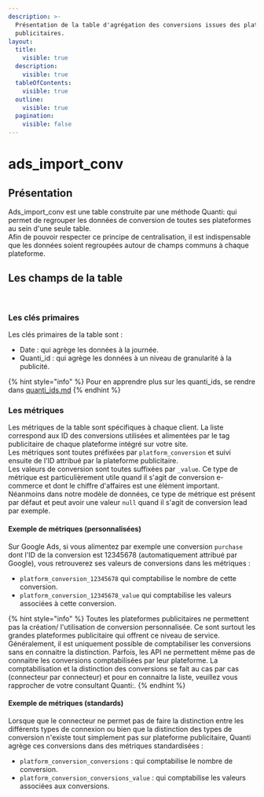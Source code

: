 ```yaml
---
description: >-
  Présentation de la table d'agrégation des conversions issues des plateformes
  publicitaires.
layout:
  title:
    visible: true
  description:
    visible: true
  tableOfContents:
    visible: true
  outline:
    visible: true
  pagination:
    visible: false
---
```


# ads\_import\_conv

## Présentation

Ads\_import\_conv est une table construite par une méthode Quanti: qui permet de regrouper les données de conversion de toutes ses plateformes au sein d'une seule table.\
Afin de pouvoir respecter ce principe de centralisation, il est indispensable que les données soient regroupées autour de champs communs à chaque plateforme.

## Les champs de la table



<figure><img src="../../.gitbook/assets/Capture d’écran 2024-04-10 à 14.54.52.png" alt="" width="375"><figcaption></figcaption></figure>

### Les clés primaires

Les clés primaires de la table sont :

* Date : qui agrège les données à la journée.
* Quanti\_id : qui agrège les données à un niveau de granularité à la publicité.

{% hint style="info" %}
Pour en apprendre plus sur les quanti\_ids, se rendre dans [quanti\_ids.md](quanti\_ids.md "mention")
{% endhint %}

### Les métriques

Les métriques de la table sont spécifiques à chaque client. La liste correspond aux ID des conversions utilisées et alimentées par le tag publicitaire de chaque plateforme intégré sur votre site.\
Les métriques sont toutes préfixées par `platform_conversion` et suivi ensuite de l'ID attribué par la plateforme publicitaire.\
Les valeurs de conversion sont toutes suffixées par `_value`. Ce type de métrique est particulièrement utile quand il s'agit de conversion e-commerce et dont le chiffre d'affaires est une élément important. Néanmoins dans notre modèle de données, ce type de métrique est présent par défaut et peut avoir une valeur `null` quand il s'agit de conversion lead par exemple.

#### Exemple de métriques (personnalisées)

Sur Google Ads, si vous alimentez par exemple une conversion `purchase` dont l'ID de la conversion est 12345678 (automatiquement attribué par Google), vous retrouverez ses valeurs de conversions dans les métriques :&#x20;

* `platform_conversion_12345678` qui comptabilise le nombre de cette conversion.
* `platform_conversion_12345678_value` qui comptabilise les valeurs associées à cette conversion.

{% hint style="info" %}
Toutes les plateformes publicitaires ne permettent pas la création/ l'utilisation de conversion personnalisée. Ce sont surtout les grandes plateformes publicitaire qui offrent ce niveau de service. Généralement, il est uniquement possible de comptabiliser les conversions sans en connaitre la distinction. Parfois, les API ne permettent même pas de connaitre les conversions comptabilisées par leur plateforme. La comptabilisation et la distinction des conversions se fait au cas par cas (connecteur par connecteur) et pour en connaitre la liste, veuillez vous rapprocher de votre consultant Quanti:.
{% endhint %}

#### Exemple de métriques (standards)

Lorsque que le connecteur ne permet pas de faire la distinction entre les différents types de connexion ou bien que la distinction des types de conversion n'existe tout simplement pas sur plateforme publicitaire, Quanti agrège ces conversions dans des métriques standardisées :&#x20;

* `platform_conversion_conversions` : qui comptabilise le nombre de conversion.
* `platform_conversion_conversions_value` : qui comptabilise les valeurs associées aux conversions.
